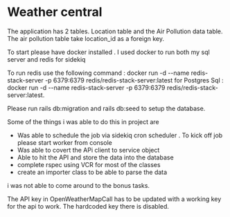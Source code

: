 # Weather central

The application has 2 tables. Location table and the Air Pollution data table. The air pollution table take location_id
as a foreign key. 

To start please have docker installed . I used docker to run both my sql server and redis for sidekiq

To run redis use the following command : docker run -d --name redis-stack-server -p 6379:6379 redis/redis-stack-server:latest
for Postgres Sql : docker run -d --name redis-stack-server -p 6379:6379 redis/redis-stack-server:latest.

Please run rails db:migration and rails db:seed to setup the database.


Some of the things i was able to do this in project are

* Was able to schedule the job via sidekiq cron scheduler . To kick off job please start worker from console
* Was able to covert the APi client to service object
* Able to hit the API and store the data into the database
* complete rspec using VCR for most of the classes
* create an importer class to be able to parse the data

i was not able to come around to the bonus tasks.

The API key in OpenWeatherMapCall has to be updated with a working key for the api to work. The hardcoded key there is disabled.
